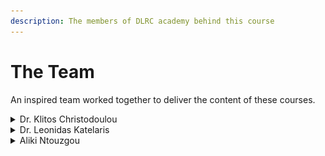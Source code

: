 ```yaml
---
description: The members of DLRC academy behind this course
---
```


# The Team

An inspired team worked together to deliver the content of these courses.

<details>

<summary>Dr.  Klitos Christodoulou</summary>

![](../../../.gitbook/assets/klitos.jpg)

_**Scientific Lab Leader**_

_Twitter:_ [_klitoschr_](https://twitter.com/klitoschr)__

__

**Dr. Klitos Christodoulou** is a faculty member at the Department of Management and MIS – Digital Currency, at the University of Nicosia (UNIC). He is also a research faculty at the Institute For the Future (IFF) at the same University since 2018.

He holds a B.Sc. in Computer Science and an M.Sc. in Advanced Computer Science – with specialisation in Advanced Applications, both from the University of Manchester, UK. In 2014, Klitos obtained his Ph.D. in Computer Science from the School of Computer Science at the University of Manchester, UK. He has been an adjunct staff member of the Information Management Group (IMG) in the School of Computer Science, at the University of Manchester where he engaged in various research and teaching activities.

Klitos has served in the Program Committee of a variety of conferences. Currently, he serves as an Associate Editor at the Frontiers in Blockchain Journal and Guest Editor on the special issue of Future Internet (MDPI Journal) on Blockchain Applications.

His research interests span both Data Management challenges, with a focus on Machine Learning techniques, and Distributed Ledger Technologies; with an emphasis on Blockchain ledgers. He has given numerous invited talks and tutorials involved Blockchain technologies. Klitos teaches a course on Blockchain Applications under UNIC’s MSc in Digital Currency programme.

</details>

<details>

<summary>Dr.  Leonidas Katelaris</summary>

![](../../../.gitbook/assets/nounpunk.jpg)__

_**IFF Post-doctoral Researcher, Activity Manager CEPOL**_&#x20;

_Twitter:_ [_katelarisl_](https://twitter.com/katelarisL)

Dr Leonidas Katelaris is a post-doctoral researcher at Institute For the Future (IFF) at University of Nicosia. He joined Institute For the Future (IFF) at University of Nicosia in 2019 as a Researcher participating in EU projects with focus in the areas of Blockchains, DLTs, NFTs and the Metaverse. His contribution at Institute For the Future (IFF) at University of Nicosia is disturbed between different roles and responsibilities including among others:

* The support at the world leading Blockchain and Digital Currency MSc program at University of Nicosia as Teaching Assistance&#x20;
* Member of the team behind the Open Metaverse Initiative (OMI) of University of Nicosia and the  world’s first university course to be delivered exclusively on-chain and in the metaverse (aka NFTs and the Metaverse MOOC)
* Activity Manager for the European Union Agency for Law Enforcement Training (CEPOL) training course hosted by University of Nicosia
* Researcher at Distributed Ledgers Research Centre (DLRC)&#x20;

He holds a B.Sc. and M.Sc. in Digital Systems – with specialization in Network Oriented Systems both from the University of Piraeus. His M.Sc. thesis was in the topic of “Optimized Resource Provisioning based on Collective Intelligence in Service Level Agreements in Cloud Computing”. Leonidas obtained his Ph.D. in Information Systems from the Department of Digital Systems at the University of Piraeus with the title “Innovative Customer Behaviour Forecasting Framework for Subscription-based Organizations”. His areas of expertise are Information Systems, Blockchain, DLTs, Non-fungible Tokens (NFTs) and the Metaverse where he has authored/co-authored scientific publications.Dr. Leonidas Katelaris is a post-doctoral researcher at the Institute for the Future (IFF) at the University of Nicosia. He has played a crucial role in the successful implementation of UNIC's open course on NFTs and the Metaverse, marking the first-ever university course to be delivered on-chain and within the metaverse. Leonidas joined the Institute for the Future (IFF) at the University of Nicosia in 2019 as a researcher, participating in EU projects with a focus on blockchains, DLTs, NFTs, and the Metaverse. His contributions to the Institute for the Future (IFF) at the University of Nicosia span various roles and responsibilities, including:

* Lecturer/Trainer for the Cyprus Police course on investigations in digital currencies
* Activity Manager for the European Union Agency for Law Enforcement Training (CEPOL) training course hosted by the University of Nicosia
* Teaching Assistant for the world leading Blockchain and Digital Currency MSc program at the University of Nicosia
* Researcher at the Distributed Ledgers Research Centre (DLRC)
* Member of the team behind the Open Metaverse Initiative (OMI) at the University of Nicosia

He holds a B.Sc. and M.Sc. in Digital Systems, both with a specialization in Network Oriented Systems from the University of Piraeus. His M.Sc. thesis focused on "Optimized Resource Provisioning based on Collective Intelligence in Service Level Agreements in Cloud Computing." Leonidas obtained his Ph.D. in Information Systems from the Department of Digital Systems at the University of Piraeus, where his dissertation was titled "Innovative Customer Behavior Forecasting Framework for Subscription-based Organizations." His areas of expertise include Information Systems, Blockchain, DLTs, Non-fungible Tokens (NFTs), and the Metaverse, and he has authored and co-authored numerous scientific publications in these domains.

</details>

<details>

<summary>Aliki Ntouzgou</summary>



</details>
